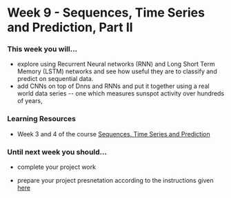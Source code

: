 # Week 9 - Sequences, Time Series and Prediction, Part II

### This week you will...

- explore using Recurrent Neural networks (RNN) and Long Short Term Memory (LSTM) networks and see how useful they are to classify and predict on sequential data.
- add CNNs on top of Dnns and RNNs and put it together using a real world data series -- one which measures sunspot activity over hundreds of years,

### Learning Resources

- Week 3 and 4 of the course [Sequences, Time Series and Prediction](https://www.coursera.org/learn/tensorflow-sequences-time-series-and-prediction)

### Until next week you should...

- complete your project work

- prepare your project presnetation according to the instructions given [here](https://github.com/opencampus-sh/ml-project-template/blob/main/4_Presentation/INSTRUCTIONS.md)
